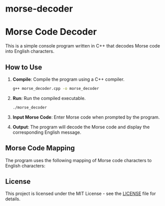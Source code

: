 # morse-decoder

# Morse Code Decoder

This is a simple console program written in C++ that decodes Morse code into English characters.

## How to Use

1. **Compile**: Compile the program using a C++ compiler.
    ```bash
    g++ morse_decoder.cpp -o morse_decoder
    ```

2. **Run**: Run the compiled executable.
    ```bash
    ./morse_decoder
    ```

3. **Input Morse Code**: Enter Morse code when prompted by the program.

4. **Output**: The program will decode the Morse code and display the corresponding English message.

## Morse Code Mapping

The program uses the following mapping of Morse code characters to English characters:

## License

This project is licensed under the MIT License - see the [LICENSE](LICENSE) file for details.
